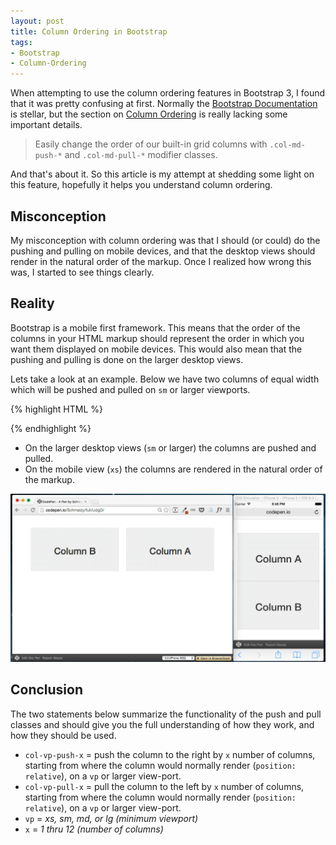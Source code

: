 ```yaml
---
layout: post
title: Column Ordering in Bootstrap
tags:
- Bootstrap
- Column-Ordering
---
```


When attempting to use the column ordering features in Bootstrap 3, I found that it was pretty confusing at first. Normally the [Bootstrap Documentation](http://getbootstrap.com/css/) is stellar, but the section on [Column Ordering](http://getbootstrap.com/css/#grid-column-ordering) is really lacking some important details. 

> Easily change the order of our built-in grid columns with `.col-md-push-*` and `.col-md-pull-*` modifier classes.

And that's about it. So this article is my attempt at shedding some light on this feature, hopefully it helps you understand column ordering.

## Misconception

My misconception with column ordering was that I should (or could) do the pushing and pulling on mobile devices, and that the desktop views should render in the natural order of the markup. Once I realized how wrong this was, I started to see things clearly.

## Reality

Bootstrap is a mobile first framework. This means that the order of the columns in your HTML markup should represent the order in which you want them displayed on mobile devices. This would also mean that the pushing and pulling is done on the larger desktop views.

Lets take a look at an example. Below we have two columns of equal width which will be pushed and pulled on `sm` or larger viewports.  

{% highlight HTML %}
<div class="row">
  <div class="col-sm-6 col-sm-push-6">
    <!-- Column A -->
  </div>
  <div class="col-sm-6 col-sm-pull-6">
    <!-- Column B -->
  </div>
</div>
{% endhighlight %}

- On the larger desktop views (`sm` or larger) the columns are pushed and pulled.
- On the mobile view (`xs`) the columns are rendered in the natural order of the markup.

![Column Ordering Example](/img/posts/column-ordering-example.png)

## Conclusion 

The two statements below summarize the functionality of the push and pull classes and should give you the full understanding of how they work, and how they should be used.

- `col-vp-push-x` = push the column to the right by `x` number of columns, starting from where the column would normally render (`position: relative`), on a `vp` or larger view-port.
- `col-vp-pull-x` = pull the column to the left by `x` number of columns, starting from where the column would normally render (`position: relative`), on a `vp` or larger view-port.
- `vp` = *xs, sm, md, or lg (minimum viewport)*
- `x` = *1 thru 12 (number of columns)*
